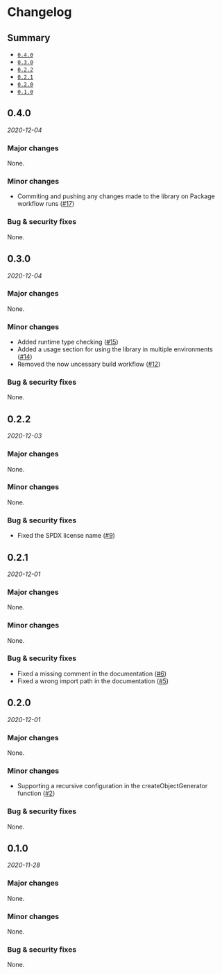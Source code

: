 # Changelog

## Summary

- [`0.4.0`](#040)
- [`0.3.0`](#030)
- [`0.2.2`](#022)
- [`0.2.1`](#021)
- [`0.2.0`](#020)
- [`0.1.0`](#010)

## 0.4.0

*2020-12-04*

### Major changes

None.

### Minor changes

- Commiting and pushing any changes made to the library on Package workflow runs ([#17](https://github.com/faykah/core/pull/17))

### Bug & security fixes

None.


## 0.3.0

*2020-12-04*

### Major changes

None.

### Minor changes

- Added runtime type checking ([#15](https://github.com/faykah/core/pull/15))
- Added a usage section for using the library in multiple environments ([#14](https://github.com/faykah/core/pull/14))
- Removed the now uncessary build workflow ([#12](https://github.com/faykah/core/pull/12))

### Bug & security fixes

None.

## 0.2.2

*2020-12-03*

### Major changes

None.

### Minor changes

None.

### Bug & security fixes

- Fixed the SPDX license name ([#9](https://github.com/faykah/core/pull/9))

## 0.2.1 

*2020-12-01*

### Major changes

None.

### Minor changes

None.

### Bug & security fixes

- Fixed a missing comment in the documentation ([#6](https://github.com/faykah/core/pull/6))
- Fixed a wrong import path in the documentation ([#5](https://github.com/faykah/core/pull/5))

## 0.2.0 

*2020-12-01*

### Major changes

None.

### Minor changes

- Supporting a recursive configuration in the createObjectGenerator function ([#2](https://github.com/faykah/core/pull/2))

### Bug & security fixes

None.

## 0.1.0 

*2020-11-28*

### Major changes

None.

### Minor changes

None.

### Bug & security fixes

None.

